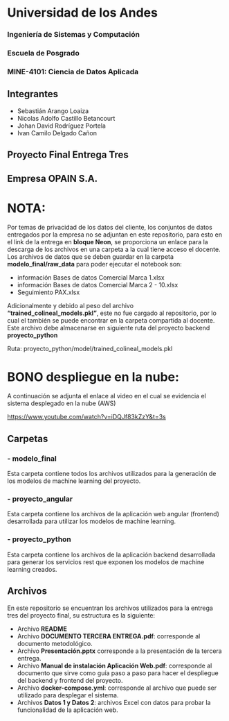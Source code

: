 <h1>Universidad de los Andes</h1> 
<h3>Ingeniería de Sistemas y Computación</h3>
<h3>Escuela de Posgrado</h3>
<h3>MINE-4101: Ciencia de Datos Aplicada</h3>


## **Integrantes**

* Sebastián Arango Loaiza
* Nicolas Adolfo Castillo Betancourt
* Johan David Rodríguez Portela
* Ivan Camilo Delgado Cañon


## **Proyecto Final Entrega Tres**
<h2>Empresa OPAIN S.A.</h2>


# **NOTA:**
Por temas de privacidad de los datos del cliente, los conjuntos de datos entregados por la empresa no se adjuntan en este repositorio, para esto en el link de la entrega en **bloque Neon**, se proporciona un enlace para la descarga de los archivos en una carpeta a la cual tiene acceso el docente. Los archivos de datos que se deben guardar en la carpeta **modelo_final/raw_data** para poder ejecutar el notebook son:
- información Bases de datos Comercial Marca 1.xlsx
- información Bases de datos Comercial Marca 2 - 10.xlsx
- Seguimiento PAX.xlsx

Adicionalmente y debido al peso del archivo **“trained_colineal_models.pkl”**, este no fue cargado al repositorio, por lo cual el también se puede encontrar en la carpeta compartida al docente. Este archivo debe almacenarse en siguiente ruta del proyecto backend **proyecto_python**

Ruta: proyecto_python/model/trained_colineal_models.pkl

# **BONO despliegue en la nube:**

A continuación se adjunta el enlace al video en el cual se evidencia el sistema desplegado en la nube (AWS)

https://www.youtube.com/watch?v=iDQJf83kZzY&t=3s


## **Carpetas**


### - **modelo_final**

Esta carpeta contiene todos los archivos utilizados para la generación de los modelos de machine learning del proyecto.
</br>


### - **proyecto_angular** 
Esta carpeta contiene los archivos de la aplicación web angular (frontend) desarrollada para utilizar los modelos de machine learning.


### - **proyecto_python**
Esta carpeta contiene los archivos de la aplicación backend desarrollada para generar los servicios rest que exponen los modelos de machine learning creados.


## **Archivos**

En este repositorio se encuentran los archivos utilizados para la entrega tres del proyecto final, su estructura es la siguiente:

- Archivo **README**
- Archivo **DOCUMENTO TERCERA ENTREGA.pdf**: corresponde al documento metodológico.
- Archivo **Presentación.pptx** corresponde a la presentación de la tercera entrega.
- Archivo **Manual de instalación Aplicación Web.pdf**: corresponde al documento que sirve como guía paso a paso para hacer el despliegue del backend y frontend del proyecto.
- Archivo **docker-compose.yml**: corresponde al archivo que puede ser utilizado para desplegar el sistema.
- Archivos **Datos 1 y Datos 2**: archivos Excel con datos para probar la funcionalidad de la aplicación web.


